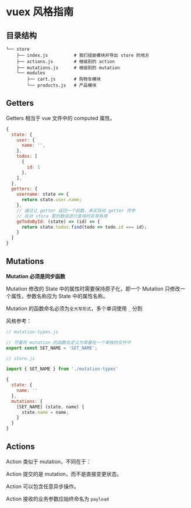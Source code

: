 # vuex 风格指南

## 目录结构

```
└── store
    ├── index.js          # 我们组装模块并导出 store 的地方
    ├── actions.js        # 根级别的 action
    ├── mutations.js      # 根级别的 mutation
    └── modules
        ├── cart.js       # 购物车模块
        └── products.js   # 产品模块
```

## Getters

Getters 相当于 vue 文件中的 computed 属性。


```javascript
{
  state: {
    user: {
      name: '',
    },
    todos: [
      {
        id: 1
      },
    ],
  },
  getters: {
    username: state => {
      return state.user.name;
    },
    // 通过让 getter 返回一个函数，来实现给 getter 传参
    // 在对 store 里的数组进行查询时非常有用
    geTodoById: (state) => (id) => {
      return state.todos.find(todo => todo.id === id);
    }
  }
}
```

## Mutations

**Mutation 必须是同步函数**

Mutation 修改的 State 中的属性时需要保持原子化，即一个 Mutation 只修改一个属性，参数名称应为 State 中的属性名称。

Mutation 的函数命名必须为`全大写形式`，多个单词使用 `_` 分割

风格参考：

```javascript
// mutation-types.js

// 尽量将 mutation 的函数名定义为常量在一个单独的文件中
export const SET_NAME = 'SET_NAME'; 
```

```javascript
// store.js

import { SET_NAME } from './mutation-types'

{
  state: {
    name: ''
  },
  mutations: {
    [SET_NAME] (state, name) {
      state.name = name;
    }
  }
}
```

## Actions

Action 类似于 mutation，不同在于：

Action 提交的是 mutation，而不是直接变更状态。

Action 可以包含任意异步操作。

Action 接收的业务参数应始终命名为 `payload`